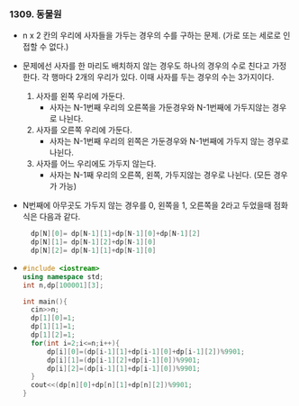 ### 1309. 동물원

- n x 2 칸의 우리에 사자들을 가두는 경우의 수를 구하는 문제. (가로 또는 세로로 인접할 수 없다.)

- 문제에선 사자를 한 마리도 배치하지 않는 경우도 하나의 경우의 수로 친다고 가정한다. 각 행마다 2개의 우리가 있다. 이때 사자를 두는 경우의 수는 3가지이다. 

  1. 사자를 왼쪽 우리에 가둔다.
     - 사자는 N-1번째 우리의 오른쪽을 가둔경우와 N-1번째에 가두지않는 경우로 나뉜다.
  2. 사자를 오른쪽 우리에 가둔다.
     - 사자는 N-1번째 우리의 왼쪽은 가둔경우와 N-1번째에 가두지 않는 경우로 나뉜다.
  3. 사자를 어느 우리에도 가두지 않는다.
     - 사자는 N-1째 우리의 오른쪽, 왼쪽, 가두지않는 경우로 나뉜다. (모든 경우가 가능)

- N번째에 아무곳도 가두지 않는 경우를 0, 왼쪽을 1, 오른쪽을 2라고 두었을때 점화식은 다음과 같다.

  ```c++
  	dp[N][0]= dp[N-1][1]+dp[N-1][0]+dp[N-1][2]
  	dp[N][1]= dp[N-1][2]+dp[N-1][0]
  	dp[N][2]= dp[N-1][1]+dp[N-1][0]
  ```

  

- ```C++
  #include <iostream>
  using namespace std;
  int n,dp[100001][3];
  
  int main(){
  	cin>>n;
  	dp[1][0]=1;
  	dp[1][1]=1;
  	dp[1][2]=1;
  	for(int i=2;i<=n;i++){
  		dp[i][0]=(dp[i-1][1]+dp[i-1][0]+dp[i-1][2])%9901;
  		dp[i][1]=(dp[i-1][2]+dp[i-1][0])%9901;
  		dp[i][2]=(dp[i-1][1]+dp[i-1][0])%9901;
  	}
  	cout<<(dp[n][0]+dp[n][1]+dp[n][2])%9901;
  }
  ```

  